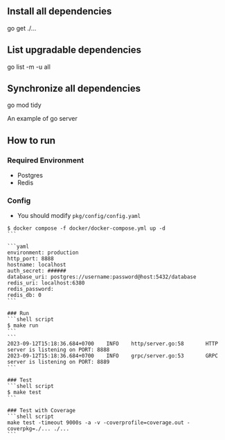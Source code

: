 ## Install all dependencies
go get ./...

## List upgradable dependencies
go list -m -u all

## Synchronize all dependencies
go mod tidy

An example of go server

## How to run

### Required Environment

- Postgres
- Redis

### Config
- You should modify `pkg/config/config.yaml`
````
$ docker compose -f docker/docker-compose.yml up -d
```

```yaml
environment: production
http_port: 8888
hostname: localhost
auth_secret: ######
database_uri: postgres://username:password@host:5432/database
redis_uri: localhost:6380
redis_password:
redis_db: 0
```

### Run
```shell script
$ make run
```
```
2023-09-12T15:18:36.684+0700    INFO    http/server.go:58       HTTP server is listening on PORT: 8888
2023-09-12T15:18:36.684+0700    INFO    grpc/server.go:53       GRPC server is listening on PORT: 8889
```

### Test
```shell script
$ make test
```

### Test with Coverage
```shell script
make test -timeout 9000s -a -v -coverprofile=coverage.out -coverpkg=./... ./...
```